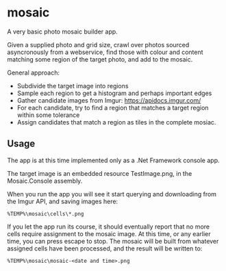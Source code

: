 # mosaic
A very basic photo mosaic builder app.

Given a supplied photo and grid size, crawl over photos sourced asyncronously from a webservice, find those with colour and content matching some region of the target photo, and add to the mosaic.

General approach:
* Subdivide the target image into regions
* Sample each region to get a histogram and perhaps important edges
* Gather candidate images from Imgur: https://apidocs.imgur.com/
* For each candidate, try to find a region that matches a target region within some tolerance
* Assign candidates that match a region as tiles in the complete mosiac.

## Usage

The app is at this time implemented only as a .Net Framework console app.
 
The target image is an embedded resource TestImage.png, in the Mosaic.Console assembly.
 
When you run the app you will see it start querying and downloading from the Imgur API, and saving images here:
```
%TEMP%\mosaic\cells\*.png
```

If you let the app run its course, it should eventually report that no more cells require assignment to the mosaic image.  At this time, or any earlier time, you can press escape to stop.  The mosaic will be built from whatever assigned cells have been processed, and the result will be written to:
```
%TEMP%\mosaic\mosaic-<date and time>.png
```
